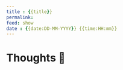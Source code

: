 ```yaml
---
title : {{title}}
permalink: 
feed: show
date : {{date:DD-MM-YYYY}} {{time:HH:mm}}
---
```


# Thoughts 💬

